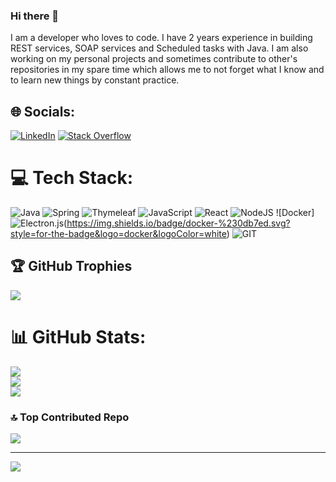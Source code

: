### Hi there 👋

I am a developer who loves to code. I have 2 years experience in building REST services, SOAP services and Scheduled tasks with Java. I am also working on my personal projects and sometimes contribute to other's repositories in my spare time which allows me to not forget what I know and to learn new things by constant practice.


## 🌐 Socials:
[![LinkedIn](https://img.shields.io/badge/LinkedIn-%230077B5.svg?logo=linkedin&logoColor=white)](https://linkedin.com/in/tdonuk) [![Stack Overflow](https://img.shields.io/badge/-Stackoverflow-FE7A16?logo=stack-overflow&logoColor=white)](https://stackoverflow.com/users/16538883) 

# 💻 Tech Stack:
![Java](https://img.shields.io/badge/java-%23ED8B00.svg?style=for-the-badge&logo=openjdk&logoColor=white) ![Spring](https://img.shields.io/badge/spring-%236DB33F.svg?style=for-the-badge&logo=spring&logoColor=white) ![Thymeleaf](https://img.shields.io/badge/Thymeleaf-%23005C0F.svg?style=for-the-badge&logo=Thymeleaf&logoColor=white) ![JavaScript](https://img.shields.io/badge/javascript-%23323330.svg?style=for-the-badge&logo=javascript&logoColor=%23F7DF1E) ![React](https://img.shields.io/badge/react-%2320232a.svg?style=for-the-badge&logo=react&logoColor=%2361DAFB) ![NodeJS](https://img.shields.io/badge/node.js-6DA55F?style=for-the-badge&logo=node.js&logoColor=white) ![Docker] ![Electron.js](https://img.shields.io/badge/Electron-191970?style=for-the-badge&logo=Electron&logoColor=white)(https://img.shields.io/badge/docker-%230db7ed.svg?style=for-the-badge&logo=docker&logoColor=white) ![GIT](https://img.shields.io/badge/Git-fc6d26?style=for-the-badge&logo=git&logoColor=white)

## 🏆 GitHub Trophies
![](https://github-profile-trophy.vercel.app/?username=tdonuk&theme=onedark&no-frame=false&no-bg=true&margin-w=4)

# 📊 GitHub Stats:
![](https://github-readme-stats.vercel.app/api?username=tdonuk&theme=dark&hide_border=false&include_all_commits=true&count_private=true)<br/>
![](https://github-readme-streak-stats.herokuapp.com/?user=tdonuk&theme=dark&hide_border=false)<br/>
![](https://github-readme-stats.vercel.app/api/top-langs/?username=tdonuk&theme=dark&hide_border=false&include_all_commits=true&count_private=true&layout=compact)

### 🔝 Top Contributed Repo
![](https://github-contributor-stats.vercel.app/api?username=tdonuk&limit=5&theme=onedark&combine_all_yearly_contributions=true)

---
[![](https://visitcount.itsvg.in/api?id=tdonuk&icon=0&color=12)](https://visitcount.itsvg.in)
